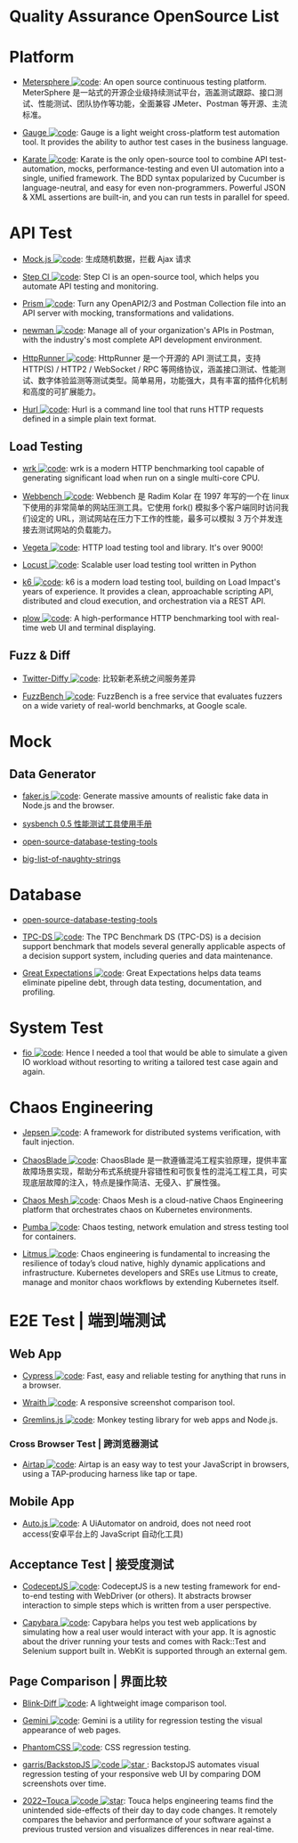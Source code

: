 # Quality Assurance OpenSource List

# Platform

- [Metersphere ![code](https://ng-tech.icu/assets/code.svg)](https://github.com/metersphere/metersphere): An open source continuous testing platform. MeterSphere 是一站式的开源企业级持续测试平台，涵盖测试跟踪、接口测试、性能测试、团队协作等功能，全面兼容 JMeter、Postman 等开源、主流标准。

- [Gauge ![code](https://ng-tech.icu/assets/code.svg)](https://github.com/getgauge/gauge): Gauge is a light weight cross-platform test automation tool. It provides the ability to author test cases in the business language.

- [Karate ![code](https://ng-tech.icu/assets/code.svg)](https://github.com/intuit/karate): Karate is the only open-source tool to combine API test-automation, mocks, performance-testing and even UI automation into a single, unified framework. The BDD syntax popularized by Cucumber is language-neutral, and easy for even non-programmers. Powerful JSON & XML assertions are built-in, and you can run tests in parallel for speed.

# API Test

- [Mock.js ![code](https://ng-tech.icu/assets/code.svg)](http://mockjs.com/): 生成随机数据，拦截 Ajax 请求

- [Step CI ![code](https://ng-tech.icu/assets/code.svg)](https://github.com/stepci/stepci): Step CI is an open-source tool, which helps you automate API testing and monitoring.

- [Prism ![code](https://ng-tech.icu/assets/code.svg)](https://github.com/stoplightio/prism): Turn any OpenAPI2/3 and Postman Collection file into an API server with mocking, transformations and validations.

- [newman ![code](https://ng-tech.icu/assets/code.svg)](https://github.com/postmanlabs/newman): Manage all of your organization's APIs in Postman, with the industry's most complete API development environment.

- [HttpRunner ![code](https://ng-tech.icu/assets/code.svg)](https://github.com/httprunner/httprunner): HttpRunner 是一个开源的 API 测试工具，支持 HTTP(S) / HTTP2 / WebSocket / RPC 等网络协议，涵盖接口测试、性能测试、数字体验监测等测试类型。简单易用，功能强大，具有丰富的插件化机制和高度的可扩展能力。

- [Hurl ![code](https://ng-tech.icu/assets/code.svg)](https://github.com/Orange-OpenSource/hurl): Hurl is a command line tool that runs HTTP requests defined in a simple plain text format.

## Load Testing

- [wrk ![code](https://ng-tech.icu/assets/code.svg)](https://github.com/wg/wrk): wrk is a modern HTTP benchmarking tool capable of generating significant load when run on a single multi-core CPU.

- [Webbench ![code](https://ng-tech.icu/assets/code.svg)](https://github.com/EZLippi/WebBench): Webbench 是 Radim Kolar 在 1997 年写的一个在 linux 下使用的非常简单的网站压测工具。它使用 fork() 模拟多个客户端同时访问我们设定的 URL，测试网站在压力下工作的性能，最多可以模拟 3 万个并发连接去测试网站的负载能力。

- [Vegeta ![code](https://ng-tech.icu/assets/code.svg)](https://github.com/tsenart/vegeta): HTTP load testing tool and library. It's over 9000!

- [Locust ![code](https://ng-tech.icu/assets/code.svg)](https://github.com/locustio/locust): Scalable user load testing tool written in Python

- [k6 ![code](https://ng-tech.icu/assets/code.svg)](https://github.com/loadimpact/k6): k6 is a modern load testing tool, building on Load Impact's years of experience. It provides a clean, approachable scripting API, distributed and cloud execution, and orchestration via a REST API.

- [plow ![code](https://ng-tech.icu/assets/code.svg)](https://github.com/six-ddc/plow): A high-performance HTTP benchmarking tool with real-time web UI and terminal displaying.

## Fuzz & Diff

- [Twitter-Diffy ![code](https://ng-tech.icu/assets/code.svg)](https://github.com/twitter/diffy): 比较新老系统之间服务差异

- [FuzzBench ![code](https://ng-tech.icu/assets/code.svg)](https://github.com/google/fuzzbench): FuzzBench is a free service that evaluates fuzzers on a wide variety of real-world benchmarks, at Google scale.

# Mock

## Data Generator

- [faker.js ![code](https://ng-tech.icu/assets/code.svg)](https://github.com/Marak/faker.js): Generate massive amounts of realistic fake data in Node.js and the browser.

- [sysbench 0.5 性能测试工具使用手册](http://blog.csdn.net/clh604/article/details/12108477)

- [open-source-database-testing-tools](http://www.softwaretestingmagazine.com/tools/open-source-database-testing-tools/)

- [big-list-of-naughty-strings](https://github.com/minimaxir/big-list-of-naughty-strings/)

# Database

- [open-source-database-testing-tools](http://www.softwaretestingmagazine.com/tools/open-source-database-testing-tools/)

- [TPC-DS ![code](https://ng-tech.icu/assets/code.svg)](http://www.tpc.org/tpcds/): The TPC Benchmark DS (TPC-DS) is a decision support benchmark that models several generally applicable aspects of a decision support system, including queries and data maintenance.

- [Great Expectations ![code](https://ng-tech.icu/assets/code.svg)](https://github.com/great-expectations/great_expectations): Great Expectations helps data teams eliminate pipeline debt, through data testing, documentation, and profiling.

# System Test

- [fio ![code](https://ng-tech.icu/assets/code.svg)](https://github.com/axboe/fio): Hence I needed a tool that would be able to simulate a given IO workload without resorting to writing a tailored test case again and again.

# Chaos Engineering

- [Jepsen ![code](https://ng-tech.icu/assets/code.svg)](https://github.com/jepsen-io/jepsen): A framework for distributed systems verification, with fault injection.

- [ChaosBlade ![code](https://ng-tech.icu/assets/code.svg)](https://github.com/chaosblade-io): ChaosBlade 是一款遵循混沌工程实验原理，提供丰富故障场景实现，帮助分布式系统提升容错性和可恢复性的混沌工程工具，可实现底层故障的注入，特点是操作简洁、无侵入、扩展性强。

- [Chaos Mesh ![code](https://ng-tech.icu/assets/code.svg)](https://github.com/pingcap/chaos-mesh): Chaos Mesh is a cloud-native Chaos Engineering platform that orchestrates chaos on Kubernetes environments.

- [Pumba ![code](https://ng-tech.icu/assets/code.svg)](https://github.com/alexei-led/pumba): Chaos testing, network emulation and stress testing tool for containers.

- [Litmus ![code](https://ng-tech.icu/assets/code.svg)](https://litmuschaos.io/): Chaos engineering is fundamental to increasing the resilience of today’s cloud native, highly dynamic applications and infrastructure. Kubernetes developers and SREs use Litmus to create, manage and monitor chaos workflows by extending Kubernetes itself.

# E2E Test | 端到端测试

## Web App

- [Cypress ![code](https://ng-tech.icu/assets/code.svg)](https://github.com/cypress-io/cypress): Fast, easy and reliable testing for anything that runs in a browser.

- [Wraith ![code](https://ng-tech.icu/assets/code.svg)](https://github.com/bbc-news/wraith): A responsive screenshot comparison tool.

- [Gremlins.js ![code](https://ng-tech.icu/assets/code.svg)](https://github.com/marmelab/gremlins.js): Monkey testing library for web apps and Node.js.

### Cross Browser Test | 跨浏览器测试

- [Airtap ![code](https://ng-tech.icu/assets/code.svg)](https://github.com/airtap/airtap): Airtap is an easy way to test your JavaScript in browsers, using a TAP-producing harness like tap or tape.

## Mobile App

- [Auto.js ![code](https://ng-tech.icu/assets/code.svg)](https://github.com/hyb1996/Auto.js): A UiAutomator on android, does not need root access(安卓平台上的 JavaScript 自动化工具)

## Acceptance Test | 接受度测试

- [CodeceptJS ![code](https://ng-tech.icu/assets/code.svg)](https://github.com/codeception/codeceptjs/): CodeceptJS is a new testing framework for end-to-end testing with WebDriver (or others). It abstracts browser interaction to simple steps which is written from a user perspective.

- [Capybara ![code](https://ng-tech.icu/assets/code.svg)](https://github.com/teamcapybara/capybara): Capybara helps you test web applications by simulating how a real user would interact with your app. It is agnostic about the driver running your tests and comes with Rack::Test and Selenium support built in. WebKit is supported through an external gem.

## Page Comparison | 界面比较

- [Blink-Diff ![code](https://ng-tech.icu/assets/code.svg)](https://github.com/yahoo/blink-diff): A lightweight image comparison tool.

- [Gemini ![code](https://ng-tech.icu/assets/code.svg)](https://github.com/gemini-testing/gemini): Gemini is a utility for regression testing the visual appearance of web pages.

- [PhantomCSS ![code](https://ng-tech.icu/assets/code.svg)](https://github.com/Huddle/PhantomCSS): CSS regression testing.

- [garris/BackstopJS ![code](https://ng-tech.icu/assets/code.svg) ![star](https://img.shields.io/github/stars/garris/BackstopJS) ](https://github.com/garris/BackstopJS): BackstopJS automates visual regression testing of your responsive web UI by comparing DOM screenshots over time.

- [2022~Touca ![code](https://ng-tech.icu/assets/code.svg) ![star](https://img.shields.io/github/stars/trytouca/trytouca)](https://github.com/trytouca/trytouca): Touca helps engineering teams find the unintended side-effects of their day to day code changes. It remotely compares the behavior and performance of your software against a previous trusted version and visualizes differences in near real-time.
